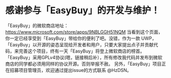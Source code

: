 # 感谢参与「EasyBuy」的开发与维护！
「EasyBuy」的微软商店地址：https://www.microsoft.com/store/apps/9NBLGGH51NQM
当看到这个页面，你一定已经享受到「EasyBuy」带给你的便利了吧。没错，作为一款 UWP，「EasyBuy」以开源的姿态呈现给开发者和用户，只要大家提出点子并贡献代码，来完善这个项目，终有一天「EasyBuy」将登上微软商店的榜首。
「EasyBuy」采用GPLv4协议(嗯，链接稍后补），所有修改我代码并发布到微软商店的同学都必须用同样的协议开源。否则举报不赦。
另外，「EasyBuy」项目正在招募项目管理员，欢迎通过提出issue的方式联系 @HzDSN。
